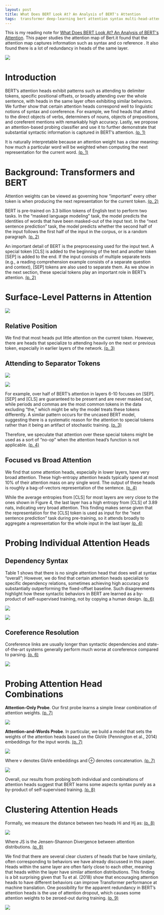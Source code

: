 ```yaml
---
layout: post
title: What Does BERT Look At? An Analysis of BERT's Attention
tags:  transformer deep-learning bert attention syntax multi-head-attention
---
```

This is my reading note for [What Does BERT Look At? An Analysis of BERT's Attention](http://arxiv.org/abs/1906.04341). This paper studies the attention map of Bert.it found that the attention map captures information such as syntax and co reference . It also found there is a lot of redundancy in heads of the same layer.

![](https://raw.githubusercontent.com/zhangtemplar/zhangtemplar.github.io/master/uPic/clarkWhatDoesBERT2019-2-x66-y571.png) 

# Introduction
BERT’s attention heads exhibit patterns such as attending to delimiter tokens, specific positional offsets, or broadly attending over the whole sentence, with heads in the same layer often exhibiting similar behaviors. We further show that certain attention heads correspond well to linguistic notions of syntax and coreference. For example, we find heads that attend to the direct objects of verbs, determiners of nouns, objects of prepositions, and coreferent mentions with remarkably high accuracy.  Lastly, we propose an attention-based probing classifier and use it to further demonstrate that substantial syntactic information is captured in BERT’s attention. [(p. 1)](zotero://open-pdf/library/items/R4TDG69X?page=1&annotation=6XYJHVKC)

It is naturally interpretable because an attention weight has a clear meaning: how much a particular word will be weighted when computing the next representation for the current word. [(p. 1)](zotero://open-pdf/library/items/R4TDG69X?page=1&annotation=896WJNM3)

# Background: Transformers and BERT
Attention weights can be viewed as governing how “important” every other token is when producing the next representation for the current token. [(p. 2)](zotero://open-pdf/library/items/R4TDG69X?page=2&annotation=IXIWFVEK)

BERT is pre-trained on 3.3 billion tokens of English text to perform two tasks. In the “masked language modeling” task, the model predicts the identities of words that have been masked-out of the input text. In the “next sentence prediction” task, the model predicts whether the second half of the input follows the first half of the input in the corpus, or is a random paragraph. [(p. 2)](zotero://open-pdf/library/items/R4TDG69X?page=2&annotation=LTN6MMB5)

An important detail of BERT is the preprocessing used for the input text. A special token [CLS] is added to the beginning of the text and another token [SEP] is added to the end. If the input consists of multiple separate texts (e.g., a reading comprehension example consists of a separate question and context), [SEP] tokens are also used to separate them. As we show in the next section, these special tokens play an important role in BERT’s attention. [(p. 2)](zotero://open-pdf/library/items/R4TDG69X?page=2&annotation=R8GN95GP)

# Surface-Level Patterns in Attention
![](https://raw.githubusercontent.com/zhangtemplar/zhangtemplar.github.io/master/uPic/clarkWhatDoesBERT2019-3-x62-y403.png) 

## Relative Position
We find that most heads put little attention on the current token. However, there are heads that specialize to attending heavily on the next or previous token, especially in earlier layers of the network. [(p. 3)](zotero://open-pdf/library/items/R4TDG69X?page=3&annotation=XZMLK36D)

## Attending to Separator Tokens
![](https://raw.githubusercontent.com/zhangtemplar/zhangtemplar.github.io/master/uPic/clarkWhatDoesBERT2019-3-x303-y573.png) 

![](https://raw.githubusercontent.com/zhangtemplar/zhangtemplar.github.io/master/uPic/clarkWhatDoesBERT2019-3-x302-y382.png) 

For example, over half of BERT’s attention in layers 6-10 focuses on [SEP]. [SEP] and [CLS] are guaranteed to be present and are never masked out, while periods and commas are the most common tokens in the data excluding “the,” which might be why the model treats these tokens differently. A similar pattern occurs for the uncased BERT model, suggesting there is a systematic reason for the attention to special tokens rather than it being an artifact of stochastic training. [(p. 3)](zotero://open-pdf/library/items/R4TDG69X?page=3&annotation=YET6WXUD)

Therefore, we speculate that attention over these special tokens might be used as a sort of “no-op” when the attention head’s function is not applicable. [(p. 4)](zotero://open-pdf/library/items/R4TDG69X?page=4&annotation=TCJEXVFK)

## Focused vs Broad Attention
We find that some attention heads, especially in lower layers, have very broad attention. These high-entropy attention heads typically spend at most 10% of their attention mass on any single word. The output of these heads is roughly a bag-of-vectors representation of the sentence. [(p. 4)](zotero://open-pdf/library/items/R4TDG69X?page=4&annotation=I8NPLC8R)

While the average entropies from [CLS] for most layers are very close to the ones shown in Figure 4, the last layer has a high entropy from [CLS] of 3.89 nats, indicating very broad attention. This finding makes sense given that the representation for the [CLS] token is used as input for the “next sentence prediction” task during pre-training, so it attends broadly to aggregate a representation for the whole input in the last layer [(p. 4)](zotero://open-pdf/library/items/R4TDG69X?page=4&annotation=7VSXUUZQ)

# Probing Individual Attention Heads
## Dependency Syntax
Table 1 shows that there is no single attention head that does well at syntax “overall”; However, we do find that certain attention heads specialize to specific dependency relations, sometimes achieving high accuracy and substantially outperforming the fixed-offset baseline. Such disagreements highlight how these syntactic behaviors in BERT are learned as a by-product of self-supervised training, not by copying a human design. [(p. 6)](zotero://open-pdf/library/items/R4TDG69X?page=6&annotation=XSGMFEKC)

![](https://raw.githubusercontent.com/zhangtemplar/zhangtemplar.github.io/master/uPic/clarkWhatDoesBERT2019-5-x65-y87.png) 

![](https://raw.githubusercontent.com/zhangtemplar/zhangtemplar.github.io/master/uPic/clarkWhatDoesBERT2019-6-x64-y443.png) 

## Coreference Resolution
Coreference links are usually longer than syntactic dependencies and state-of-the-art systems generally perform much worse at coreference compared to parsing. [(p. 6)](zotero://open-pdf/library/items/R4TDG69X?page=6&annotation=N6ENB32H)

![](https://raw.githubusercontent.com/zhangtemplar/zhangtemplar.github.io/master/uPic/clarkWhatDoesBERT2019-7-x64-y594.png) 

# Probing Attention Head Combinations
**Attention-Only Probe**. Our first probe learns a simple linear combination of attention weights. [(p. 7)](zotero://open-pdf/library/items/R4TDG69X?page=7&annotation=Z4GMTV5N)

![](https://raw.githubusercontent.com/zhangtemplar/zhangtemplar.github.io/master/uPic/clarkWhatDoesBERT2019-7-x95-y360.png) 

**Attention-and-Words Probe**. In particular, we build a model that sets the weights of the attention heads based on the GloVe (Pennington et al., 2014) embeddings for the input words. [(p. 7)](zotero://open-pdf/library/items/R4TDG69X?page=7&annotation=VFQLSTVW)

![](https://raw.githubusercontent.com/zhangtemplar/zhangtemplar.github.io/master/uPic/clarkWhatDoesBERT2019-7-x327-y679.png) 

Where v denotes GloVe embeddings and ⊕ denotes concatenation. [(p. 7)](zotero://open-pdf/library/items/R4TDG69X?page=7&annotation=GYWHG66D)

![](https://raw.githubusercontent.com/zhangtemplar/zhangtemplar.github.io/master/uPic/clarkWhatDoesBERT2019-8-x68-y594.png) 

Overall, our results from probing both individual and combinations of attention heads suggest that BERT learns some aspects syntax purely as a by-product of self-supervised training. [(p. 8)](zotero://open-pdf/library/items/R4TDG69X?page=8&annotation=WY6V2N5X)

# Clustering Attention Heads
Formally, we measure the distance between two heads Hi and Hj as: [(p. 8)](zotero://open-pdf/library/items/R4TDG69X?page=8&annotation=TY8IB496)

![](https://raw.githubusercontent.com/zhangtemplar/zhangtemplar.github.io/master/uPic/clarkWhatDoesBERT2019-8-x96-y213.png) 

Where JS is the Jensen-Shannon Divergence between attention distributions. [(p. 8)](zotero://open-pdf/library/items/R4TDG69X?page=8&annotation=S84JPCV2)

We find that there are several clear clusters of heads that be have similarly, often corresponding to behaviors we have already discussed in this paper. Heads within the same layer are often fairly close to each other, meaning that heads within the layer have similar attention distributions. This finding is a bit surprising given that Tu et al. (2018) show that encouraging attention heads to have different behaviors can improve Transformer performance at machine translation. One possibility for the apparent redundancy in BERT’s attention heads is the use of attention dropout, which causes some attention weights to be zeroed-out during training. [(p. 9)](zotero://open-pdf/library/items/R4TDG69X?page=9&annotation=3D9QE9RQ)

![](https://raw.githubusercontent.com/zhangtemplar/zhangtemplar.github.io/master/uPic/clarkWhatDoesBERT2019-8-x302-y232.png) 
